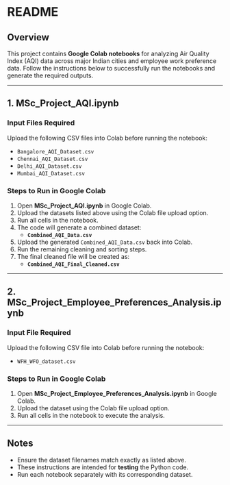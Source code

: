 # README

## Overview
This project contains **Google Colab notebooks** for analyzing Air Quality Index (AQI) data across major Indian cities and employee work preference data. Follow the instructions below to successfully run the notebooks and generate the required outputs.

---

## 1. **MSc_Project_AQI.ipynb**

### Input Files Required
Upload the following CSV files into Colab before running the notebook:
- `Bangalore_AQI_Dataset.csv`
- `Chennai_AQI_Dataset.csv`
- `Delhi_AQI_Dataset.csv`
- `Mumbai_AQI_Dataset.csv`

### Steps to Run in Google Colab
1. Open **MSc_Project_AQI.ipynb** in Google Colab.
2. Upload the datasets listed above using the Colab file upload option.
3. Run all cells in the notebook.
4. The code will generate a combined dataset:
   - **`Combined_AQI_Data.csv`**
5. Upload the generated `Combined_AQI_Data.csv` back into Colab.
6. Run the remaining cleaning and sorting steps.
7. The final cleaned file will be created as:
   - **`Combined_AQI_Final_Cleaned.csv`**

---

## 2. **MSc_Project_Employee_Preferences_Analysis.ipynb**

### Input File Required
Upload the following CSV file into Colab before running the notebook:
- `WFH_WFO_dataset.csv`

### Steps to Run in Google Colab
1. Open **MSc_Project_Employee_Preferences_Analysis.ipynb** in Google Colab.
2. Upload the dataset using the Colab file upload option.
3. Run all cells in the notebook to execute the analysis.

---

## Notes
- Ensure the dataset filenames match exactly as listed above.
- These instructions are intended for **testing** the Python code.
- Run each notebook separately with its corresponding dataset.
